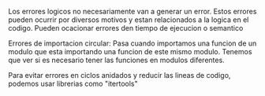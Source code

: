 Los errores logicos no necesariamente van a generar un error.
Estos errores pueden ocurrir por diversos motivos y estan relacionados a la logica en el codigo.
Pueden ocacionar errores den tiempo de ejecucion o semantico

Errores de importacion circular: Pasa cuando importamos una funcion de un modulo que esta importando una funcion de este mismo modulo. Tenemos que ver si es necesario tener las funciones en modulos diferentes.

Para evitar errores en ciclos anidados y reducir las lineas de codigo, podemos usar librerias como "itertools"